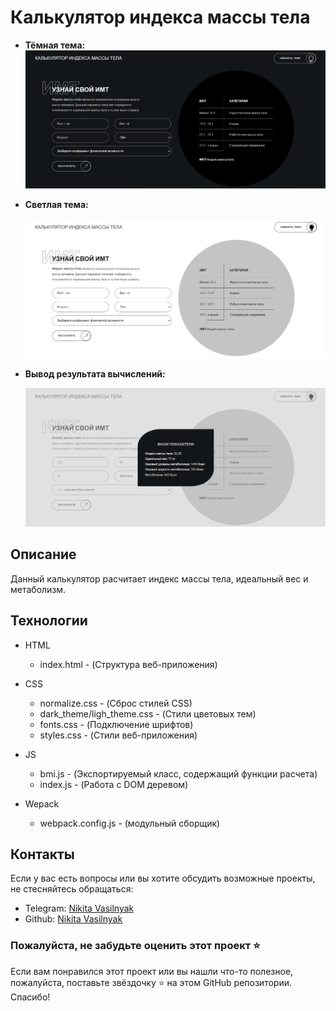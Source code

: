 # Калькулятор индекса массы тела

- **Тёмная тема:**
  <img src="https://github.com/NikitaVasil/BodyMassIndex/blob/main/src/icons/2024-03-28_23-27-32.png" alt="Dark theme" aligin='center'>

  <!-- ![Dark theme](https://github.com/NikitaVasil/BodyMassIndex/blob/main/src/icons/2024-03-28_23-27-32.png) -->

- **Светлая тема:**
  <!-- ![Light theme](https://github.com/NikitaVasil/BodyMassIndex/blob/main/src/icons/2024-03-28_23-29-13.png) -->
  <img src="https://github.com/NikitaVasil/BodyMassIndex/blob/main/src/icons/2024-03-28_23-29-13.png" alt="Dark theme" aligin='center'>

- **Вывод результата вычислений:**
  <!-- ![Output of the calculation result](https://github.com/NikitaVasil/BodyMassIndex/blob/main/src/icons/2024-03-28_23-30-29.png) -->
    <img src="https://github.com/NikitaVasil/BodyMassIndex/blob/main/src/icons/2024-03-28_23-30-29.png" alt="Dark theme" aligin='center'>

## Описание

Данный калькулятор расчитает индекс массы тела, идеальный вес и метаболизм.

## Технологии

- HTML

  - index.html - (Структура веб-приложения)

- CSS

  - normalize.css - (Сброс стилей CSS)
  - dark_theme/ligh_theme.css - (Стили цветовых тем)
  - fonts.css - (Подключение шрифтов)
  - styles.css - (Стили веб-приложения)

- JS

  - bmi.js - (Экспортируемый класс, содержащий функции расчета)
  - index.js - (Работа с DOM деревом)

- Wepack
  - webpack.config.js - (модульный сборщик)

## Контакты

Если у вас есть вопросы или вы хотите обсудить возможные проекты, не стесняйтесь обращаться:<br>

- Telegram: [Nikita Vasilnyak](https://t.me/nikita_vasilnyak)
- Github: [Nikita Vasilnyak](https://github.com/NikitaVasil)

### Пожалуйста, не забудьте оценить этот проект ⭐

Если вам понравился этот проект или вы нашли что-то полезное, пожалуйста, поставьте звёздочку ⭐ на этом GitHub репозитории. Спасибо!

